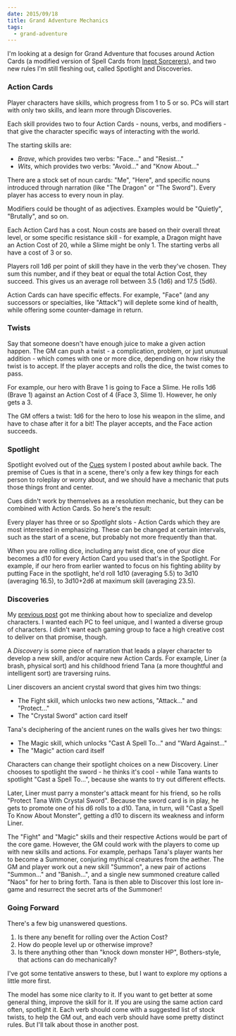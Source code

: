 ```yaml
---
date: 2015/09/18
title: Grand Adventure Mechanics
tags:
  - grand-adventure
---
```


I'm looking at a design for Grand Adventure that focuses around
Action Cards (a modified version of Spell Cards from [Inept Sorcerers]),
and two new rules I'm still fleshing out, called Spotlight
and Discoveries.

<!-- more -->

### Action Cards

Player characters have skills, which progress from 1 to 5 or so.
PCs will start with only two skills, and learn more through Discoveries.

Each skill provides two to four Action Cards - nouns, verbs, and modifiers -
that give the character specific ways of interacting with the world.

The starting skills are:

* *Brave*, which provides two verbs: "Face..." and "Resist..."
* *Wits*, which provides two verbs: "Avoid..." and "Know About..."

There are a stock set of noun cards: "Me", "Here", and specific
nouns introduced through narration (like "The Dragon" or "The Sword").
Every player has access to every noun in play.

Modifiers could be thought of as adjectives. Examples would be
"Quietly", "Brutally", and so on.

Each Action Card has a cost. Noun costs are based on their overall threat
level, or some specific resistance skill - for example, a Dragon might
have an Action Cost of 20, while a Slime might be only 1.
The starting verbs all have a cost of 3 or so.

Players roll 1d6 per point of skill they have in the verb they've chosen.
They sum this number, and if they beat or equal the total Action Cost,
they succeed. This gives us an average roll between 3.5 (1d6) and
17.5 (5d6).

Action Cards can have specific effects.
For example, "Face" (and any successors or specialties, like "Attack")
will deplete some kind of health, while offering some counter-damage
in return.

### Twists

Say that someone doesn't have enough juice to make a given action
happen. The GM can push a twist - a complication, problem, or just
unusual addition - which comes with one or more dice, depending on
how risky the twist is to accept. If the player accepts and rolls
the dice, the twist comes to pass.

For example, our hero with Brave 1 is going to Face a Slime. He rolls
1d6 (Brave 1) against an Action Cost of 4 (Face 3, Slime 1). However,
he only gets a 3.

The GM offers a twist: 1d6 for the hero to lose his weapon in the slime,
and have to chase after it for a bit! The player accepts, and the Face
action succeeds.

### Spotlight

Spotlight evolved out of the [Cues] system I posted about awhile back.
The premise of Cues is that in a scene, there's only a few key things
for each person to roleplay or worry about, and we should have a mechanic
that puts those things front and center.

Cues didn't work by themselves as a resolution mechanic, but they can
be combined with Action Cards. So here's the result:

Every player has three or so *Spotlight* slots - Action Cards which they are
most interested in emphasizing. These can be changed at certain
intervals, such as the start of a scene, but probably not more frequently
than that.

When you are rolling dice, including any twist dice, one of your dice becomes
a d10 for every Action Card you used that's in the Spotlight.
For example, if our hero from earlier wanted to focus on his fighting ability
by putting Face in the spotlight, he'd roll 1d10 (averaging 5.5)
to 3d10 (averaging 16.5), to 3d10+2d6 at maximum skill (averaging 23.5).

### Discoveries

My [previous post](/2015/08/22/grand-adventure/) got me thinking
about how to specialize and develop characters.
I wanted each PC to feel unique, and I wanted a diverse group of characters.
I didn't want each gaming group to face a high creative cost to deliver
on that promise, though.

A *Discovery* is some piece of narration that leads a player character
to develop a new skill, and/or acquire new Action Cards.
For example, Liner (a brash, physical sort) and his childhood friend
Tana (a more thoughtful and intelligent sort) are traversing ruins.

Liner discovers an ancient crystal sword that gives him two things:

* The Fight skill, which unlocks two new actions, "Attack..." and "Protect..."
* The "Crystal Sword" action card itself

Tana's deciphering of the ancient runes on the walls gives her two things:

* The Magic skill, which unlocks "Cast A Spell To..." and "Ward Against..."
* The "Magic" action card itself

Characters can change their spotlight choices on a new Discovery.
Liner chooses to spotlight the sword - he thinks it's cool - while
Tana wants to spotlight "Cast a Spell To...", because she wants to
try out different effects.

Later, Liner must parry a monster's attack meant for his friend, so he rolls
"Protect Tana With Crystal Sword". Because the sword card is in play,
he gets to promote one of his d6 rolls to a d10. Tana, in turn,
will "Cast a Spell To Know About Monster", getting a d10 to
discern its weakness and inform Liner.

The "Fight" and "Magic" skills and their respective Actions would be
part of the core game. However, the GM could work with the players
to come up with new skills and actions. For example, perhaps Tana's player
wants her to become a Summoner, conjuring mythical creatures from the aether.
The GM and player work out a new skill "Summon", a new pair of
actions "Summon..." and "Banish...", and a single new summoned
creature called "Naos" for her to bring forth. Tana is then
able to Discover this lost lore in-game and resurrect the secret
arts of the Summoner!

### Going Forward

There's a few big unanswered questions.

1. Is there any benefit for rolling over the Action Cost?
2. How do people level up or otherwise improve?
3. Is there anything other than "knock down monster HP", Bothers-style, that actions can do mechanically?

I've got some tentative answers to these, but I want to explore my
options a little more first.

The model has some nice clarity to it.
If you want to get better at some general thing, improve the skill for it.
If you are using the same action card often, spotlight it.
Each verb should come with a suggested list of stock twists,
to help the GM out, and each verb should have some pretty
distinct rules. But I'll talk about those in another post.

[Cues]: /blog/2015-07-06-cues.html
[Inept Sorcerers]: http://peppermile.com/inept-sorcerers.html
